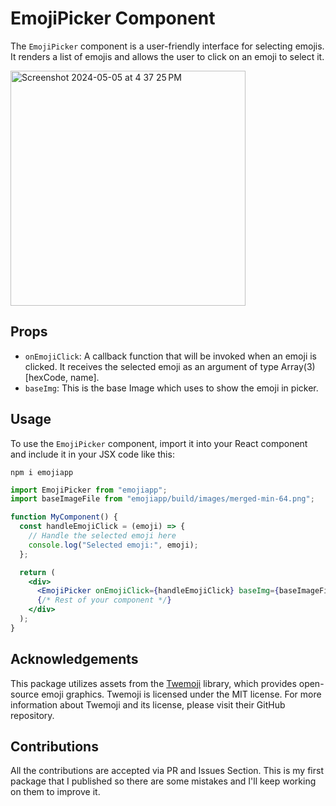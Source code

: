 # EmojiPicker Component

The `EmojiPicker` component is a user-friendly interface for selecting emojis. It renders a list of emojis and allows the user to click on an emoji to select it.


<img width="376" alt="Screenshot 2024-05-05 at 4 37 25 PM" src="https://github.com/pushpendrahpx/emojiapp/assets/48829314/5007b5d7-6adf-464f-ba83-0887e6d2df51">

## Props

- `onEmojiClick`: A callback function that will be invoked when an emoji is clicked. It receives the selected emoji as an argument of type Array(3) [hexCode, name].
- `baseImg`: This is the base Image which uses to show the emoji in picker.

## Usage

To use the `EmojiPicker` component, import it into your React component and include it in your JSX code like this:

```
npm i emojiapp
```

```jsx
import EmojiPicker from "emojiapp";
import baseImageFile from "emojiapp/build/images/merged-min-64.png";

function MyComponent() {
  const handleEmojiClick = (emoji) => {
    // Handle the selected emoji here
    console.log("Selected emoji:", emoji);
  };

  return (
    <div>
      <EmojiPicker onEmojiClick={handleEmojiClick} baseImg={baseImageFile} />
      {/* Rest of your component */}
    </div>
  );
}
```

## Acknowledgements

This package utilizes assets from the [Twemoji](https://github.com/twitter/twemoji) library, which provides open-source emoji graphics. Twemoji is licensed under the MIT license. For more information about Twemoji and its license, please visit their GitHub repository.

## Contributions

All the contributions are accepted via PR and Issues Section. This is my first package that I published so there are some mistakes and I'll keep working on them to improve it.
